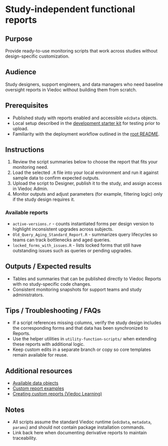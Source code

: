 # Study-independent functional reports

## Purpose
Provide ready-to-use monitoring scripts that work across studies without design-specific customization.

## Audience
Study designers, support engineers, and data managers who need baseline oversight reports in Viedoc without building them from scratch.

## Prerequisites
- Published study with reports enabled and accessible `edcData` objects.
- Local setup described in the [development starter kit](../development-starter-kit/README.md) for testing prior to upload.
- Familiarity with the deployment workflow outlined in the [root README](../README.md).

## Instructions
1. Review the script summaries below to choose the report that fits your monitoring need.
2. Load the selected `.R` file into your local environment and run it against sample data to confirm expected outputs.
3. Upload the script to Designer, publish it to the study, and assign access in Viedoc Admin.
4. Monitor outputs and adjust parameters (for example, filtering logic) only if the study design requires it.

### Available reports
- `active-versions.r` - counts instantiated forms per design version to highlight inconsistent upgrades across subjects.
- `Old_Query_Aging_Standard_Report.R` - summarizes query lifecycles so teams can track bottlenecks and aged queries.
- `locked_forms_with_issues.R` - lists locked forms that still have outstanding issues such as queries or pending upgrades.

## Outputs / Expected results
- Tables and summaries that can be published directly to Viedoc Reports with no study-specific code changes.
- Consistent monitoring snapshots for support teams and study administrators.

## Tips / Troubleshooting / FAQs
- If a script references missing columns, verify the study design includes the corresponding forms and that data has been synchronized to Reports.
- Use the helper utilities in `utility-function-scripts/` when extending these reports with additional logic.
- Keep custom edits in a separate branch or copy so core templates remain available for reuse.

## Additional resources
- [Available data objects](../available-data-objects/README.md)
- [Custom report examples](../example-custom-reports/README.md)
- [Creating custom reports (Viedoc Learning)](https://help.viedoc.net/c/8a3600/6e9c82/en/)

## Notes
- All scripts assume the standard Viedoc runtime (`edcData`, `metadata`, `params`) and should not contain package installation commands.
- Link back here when documenting derivative reports to maintain traceability.
